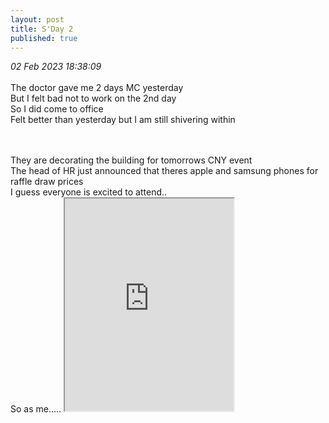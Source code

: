 ```yaml
---
layout: post
title: S'Day 2
published: true
---
```

_02 Feb 2023 18:38:09_
<br>
<br>
The doctor gave me 2 days MC yesterday
<br>
But I felt bad not to work on the 2nd day
<br>
So I did come to office
<br>
Felt better than yesterday but I am still shivering within
<br>
<!--more-->
<br>
<br>
They are decorating the building for tomorrows CNY event
<br>
The head of HR just announced that theres apple and samsung phones for raffle draw prices
<br>
I guess everyone is excited to attend..
<br>
So as me.....
<iframe src="https://drive.google.com/file/d/1HX1T6qz7iuwJn3l4VmpmBwo-vzIaVJQV/preview" width="270" height="340" allow="autoplay"></iframe>
